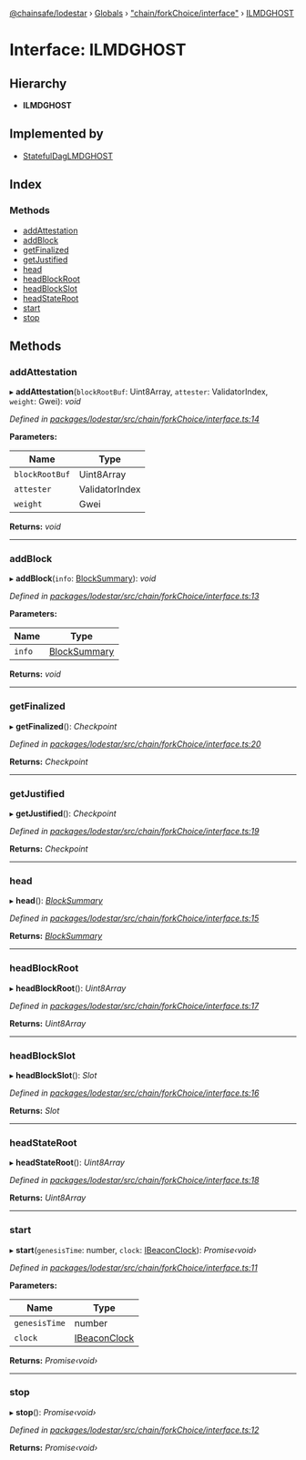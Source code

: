 [@chainsafe/lodestar](../README.md) › [Globals](../globals.md) › ["chain/forkChoice/interface"](../modules/_chain_forkchoice_interface_.md) › [ILMDGHOST](_chain_forkchoice_interface_.ilmdghost.md)

# Interface: ILMDGHOST

## Hierarchy

* **ILMDGHOST**

## Implemented by

* [StatefulDagLMDGHOST](../classes/_chain_forkchoice_statefuldag_lmdghost_.statefuldaglmdghost.md)

## Index

### Methods

* [addAttestation](_chain_forkchoice_interface_.ilmdghost.md#addattestation)
* [addBlock](_chain_forkchoice_interface_.ilmdghost.md#addblock)
* [getFinalized](_chain_forkchoice_interface_.ilmdghost.md#getfinalized)
* [getJustified](_chain_forkchoice_interface_.ilmdghost.md#getjustified)
* [head](_chain_forkchoice_interface_.ilmdghost.md#head)
* [headBlockRoot](_chain_forkchoice_interface_.ilmdghost.md#headblockroot)
* [headBlockSlot](_chain_forkchoice_interface_.ilmdghost.md#headblockslot)
* [headStateRoot](_chain_forkchoice_interface_.ilmdghost.md#headstateroot)
* [start](_chain_forkchoice_interface_.ilmdghost.md#start)
* [stop](_chain_forkchoice_interface_.ilmdghost.md#stop)

## Methods

###  addAttestation

▸ **addAttestation**(`blockRootBuf`: Uint8Array, `attester`: ValidatorIndex, `weight`: Gwei): *void*

*Defined in [packages/lodestar/src/chain/forkChoice/interface.ts:14](https://github.com/ChainSafe/lodestar/blob/1c1c1df91/packages/lodestar/src/chain/forkChoice/interface.ts#L14)*

**Parameters:**

Name | Type |
------ | ------ |
`blockRootBuf` | Uint8Array |
`attester` | ValidatorIndex |
`weight` | Gwei |

**Returns:** *void*

___

###  addBlock

▸ **addBlock**(`info`: [BlockSummary](_chain_forkchoice_interface_.blocksummary.md)): *void*

*Defined in [packages/lodestar/src/chain/forkChoice/interface.ts:13](https://github.com/ChainSafe/lodestar/blob/1c1c1df91/packages/lodestar/src/chain/forkChoice/interface.ts#L13)*

**Parameters:**

Name | Type |
------ | ------ |
`info` | [BlockSummary](_chain_forkchoice_interface_.blocksummary.md) |

**Returns:** *void*

___

###  getFinalized

▸ **getFinalized**(): *Checkpoint*

*Defined in [packages/lodestar/src/chain/forkChoice/interface.ts:20](https://github.com/ChainSafe/lodestar/blob/1c1c1df91/packages/lodestar/src/chain/forkChoice/interface.ts#L20)*

**Returns:** *Checkpoint*

___

###  getJustified

▸ **getJustified**(): *Checkpoint*

*Defined in [packages/lodestar/src/chain/forkChoice/interface.ts:19](https://github.com/ChainSafe/lodestar/blob/1c1c1df91/packages/lodestar/src/chain/forkChoice/interface.ts#L19)*

**Returns:** *Checkpoint*

___

###  head

▸ **head**(): *[BlockSummary](_chain_forkchoice_interface_.blocksummary.md)*

*Defined in [packages/lodestar/src/chain/forkChoice/interface.ts:15](https://github.com/ChainSafe/lodestar/blob/1c1c1df91/packages/lodestar/src/chain/forkChoice/interface.ts#L15)*

**Returns:** *[BlockSummary](_chain_forkchoice_interface_.blocksummary.md)*

___

###  headBlockRoot

▸ **headBlockRoot**(): *Uint8Array*

*Defined in [packages/lodestar/src/chain/forkChoice/interface.ts:17](https://github.com/ChainSafe/lodestar/blob/1c1c1df91/packages/lodestar/src/chain/forkChoice/interface.ts#L17)*

**Returns:** *Uint8Array*

___

###  headBlockSlot

▸ **headBlockSlot**(): *Slot*

*Defined in [packages/lodestar/src/chain/forkChoice/interface.ts:16](https://github.com/ChainSafe/lodestar/blob/1c1c1df91/packages/lodestar/src/chain/forkChoice/interface.ts#L16)*

**Returns:** *Slot*

___

###  headStateRoot

▸ **headStateRoot**(): *Uint8Array*

*Defined in [packages/lodestar/src/chain/forkChoice/interface.ts:18](https://github.com/ChainSafe/lodestar/blob/1c1c1df91/packages/lodestar/src/chain/forkChoice/interface.ts#L18)*

**Returns:** *Uint8Array*

___

###  start

▸ **start**(`genesisTime`: number, `clock`: [IBeaconClock](_chain_clock_interface_.ibeaconclock.md)): *Promise‹void›*

*Defined in [packages/lodestar/src/chain/forkChoice/interface.ts:11](https://github.com/ChainSafe/lodestar/blob/1c1c1df91/packages/lodestar/src/chain/forkChoice/interface.ts#L11)*

**Parameters:**

Name | Type |
------ | ------ |
`genesisTime` | number |
`clock` | [IBeaconClock](_chain_clock_interface_.ibeaconclock.md) |

**Returns:** *Promise‹void›*

___

###  stop

▸ **stop**(): *Promise‹void›*

*Defined in [packages/lodestar/src/chain/forkChoice/interface.ts:12](https://github.com/ChainSafe/lodestar/blob/1c1c1df91/packages/lodestar/src/chain/forkChoice/interface.ts#L12)*

**Returns:** *Promise‹void›*
